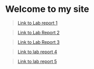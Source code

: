 # Welcome to my site
> [Link to Lab report 1](https://oaragonsotelo.github.io/cse15l-lab-reports/lab-report-1.html)

> [Link to Lab Report 2](https://oaragonsotelo.github.io/cse15l-lab-reports/lab-report-2.html)

> [Link to Lab Report 3](https://oaragonsotelo.github.io/cse15l-lab-reports/lab-report-3-week-6/lab-report-3.html)

> [Link to lab report 4](https://oaragonsotelo.github.io/cse15l-lab-reports/lab-report-4.html)

> [Link to lab report 5]()